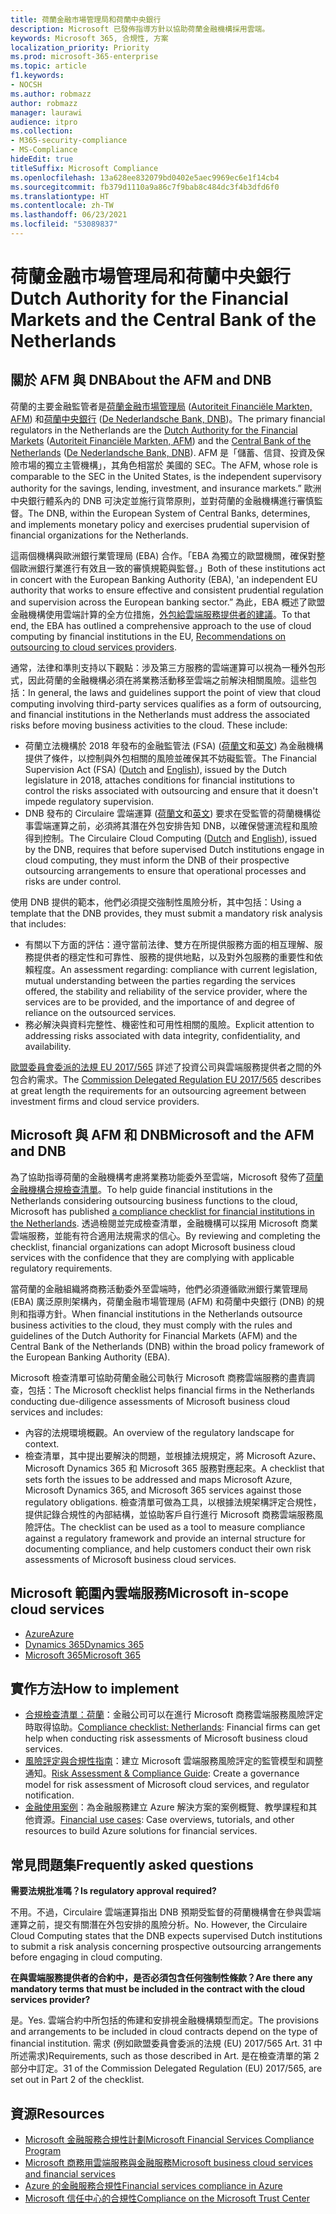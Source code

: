 ```yaml
---
title: 荷蘭金融市場管理局和荷蘭中央銀行
description: Microsoft 已發佈指導方針以協助荷蘭金融機構採用雲端。
keywords: Microsoft 365, 合規性, 方案
localization_priority: Priority
ms.prod: microsoft-365-enterprise
ms.topic: article
f1.keywords:
- NOCSH
ms.author: robmazz
author: robmazz
manager: laurawi
audience: itpro
ms.collection:
- M365-security-compliance
- MS-Compliance
hideEdit: true
titleSuffix: Microsoft Compliance
ms.openlocfilehash: 13a628ee832079bd0402e5aec9969ec6e1f14cb4
ms.sourcegitcommit: fb379d1110a9a86c7f9bab8c484dc3f4b3dfd6f0
ms.translationtype: HT
ms.contentlocale: zh-TW
ms.lasthandoff: 06/23/2021
ms.locfileid: "53089837"
---
```

# <a name="dutch-authority-for-the-financial-markets-and-the-central-bank-of-the-netherlands"></a><span data-ttu-id="eface-104">荷蘭金融市場管理局和荷蘭中央銀行</span><span class="sxs-lookup"><span data-stu-id="eface-104">Dutch Authority for the Financial Markets and the Central Bank of the Netherlands</span></span>

## <a name="about-the-afm-and-dnb"></a><span data-ttu-id="eface-105">關於 AFM 與 DNB</span><span class="sxs-lookup"><span data-stu-id="eface-105">About the AFM and DNB</span></span>

<span data-ttu-id="eface-106">荷蘭的主要金融監管者是[荷蘭金融市場管理局](https://afm.nl/en) ([Autoriteit Financiële Markten, AFM](https://afm.nl/)) 和[荷蘭中央銀行](https://www.dnb.nl/en/home/index.jsp) ([De Nederlandsche Bank, DNB](https://www.dnb.nl/home/))。</span><span class="sxs-lookup"><span data-stu-id="eface-106">The primary financial regulators in the Netherlands are the [Dutch Authority for the Financial Markets](https://afm.nl/en) ([Autoriteit Financiële Markten, AFM](https://afm.nl/)) and the [Central Bank of the Netherlands](https://www.dnb.nl/en/home/index.jsp) ([De Nederlandsche Bank, DNB](https://www.dnb.nl/home/)).</span></span> <span data-ttu-id="eface-107">AFM 是「儲蓄、信貸、投資及保險市場的獨立主管機構」，其角色相當於 美國的 SEC。</span><span class="sxs-lookup"><span data-stu-id="eface-107">The AFM, whose role is comparable to the SEC in the United States, is the independent supervisory authority for the savings, lending, investment, and insurance markets.”</span></span> <span data-ttu-id="eface-108">歐洲中央銀行體系內的 DNB 可決定並施行貨幣原則，並對荷蘭的金融機構進行審慎監督。</span><span class="sxs-lookup"><span data-stu-id="eface-108">The DNB, within the European System of Central Banks, determines, and implements monetary policy and exercises prudential supervision of financial organizations for the Netherlands.</span></span>  
  
<span data-ttu-id="eface-109">這兩個機構與歐洲銀行業管理局 (EBA) 合作。「EBA 為獨立的歐盟機關，確保對整個歐洲銀行業進行有效且一致的審慎規範與監督。」</span><span class="sxs-lookup"><span data-stu-id="eface-109">Both of these institutions act in concert with the European Banking Authority (EBA), 'an independent EU authority that works to ensure effective and consistent prudential regulation and supervision across the European banking sector.”</span></span> <span data-ttu-id="eface-110">為此，EBA 概述了歐盟金融機構使用雲端計算的全方位措施，[外包給雲端服務提供者的建議](https://eba.europa.eu/sites/default/documents/files/documents/10180/1848359/c1005743-567e-40fc-a995-d05fb93df5d1/Draft%20Recommendation%20on%20outsourcing%20to%20Cloud%20Service%20%20%28EBA-CP-2017-06%29.pdf )。</span><span class="sxs-lookup"><span data-stu-id="eface-110">To that end, the EBA has outlined a comprehensive approach to the use of cloud computing by financial institutions in the EU, [Recommendations on outsourcing to cloud services providers](https://eba.europa.eu/sites/default/documents/files/documents/10180/1848359/c1005743-567e-40fc-a995-d05fb93df5d1/Draft%20Recommendation%20on%20outsourcing%20to%20Cloud%20Service%20%20%28EBA-CP-2017-06%29.pdf ).</span></span>  
  
<span data-ttu-id="eface-p103">通常，法律和準則支持以下觀點：涉及第三方服務的雲端運算可以視為一種外包形式，因此荷蘭的金融機構必須在將業務活動移至雲端之前解決相關風險。這些包括：</span><span class="sxs-lookup"><span data-stu-id="eface-p103">In general, the laws and guidelines support the point of view that cloud computing involving third-party services qualifies as a form of outsourcing, and financial institutions in the Netherlands must address the associated risks before moving business activities to the cloud. These include:</span></span>

- <span data-ttu-id="eface-113">荷蘭立法機構於 2018 年發布的金融監管法 (FSA) ([荷蘭文](https://wetten.overheid.nl/BWBR0020368/2018-02-09)和[英文](https://www.toezicht.dnb.nl/en/binaries/51-217291.pdf)) 為金融機構提供了條件，以控制與外包相關的風險並確保其不妨礙監管。</span><span class="sxs-lookup"><span data-stu-id="eface-113">The Financial Supervision Act (FSA) ([Dutch](https://wetten.overheid.nl/BWBR0020368/2018-02-09) and [English](https://www.toezicht.dnb.nl/en/binaries/51-217291.pdf)), issued by the Dutch legislature in 2018, attaches conditions for financial institutions to control the risks associated with outsourcing and ensure that it doesn't impede regulatory supervision.</span></span>
- <span data-ttu-id="eface-114">DNB 發布的 Circulaire 雲端運算 ([荷蘭文](https://www.toezicht.dnb.nl/binaries/50-224828.pdf)和[英文](https://www.toezicht.dnb.nl/en/binaries/51-224828.pdf)) 要求在受監管的荷蘭機構從事雲端運算之前，必須將其潛在外包安排告知 DNB，以確保營運流程和風險得到控制。</span><span class="sxs-lookup"><span data-stu-id="eface-114">The Circulaire Cloud Computing ([Dutch](https://www.toezicht.dnb.nl/binaries/50-224828.pdf) and [English](https://www.toezicht.dnb.nl/en/binaries/51-224828.pdf)), issued by the DNB, requires that before supervised Dutch institutions engage in cloud computing, they must inform the DNB of their prospective outsourcing arrangements to ensure that operational processes and risks are under control.</span></span>

<span data-ttu-id="eface-115">使用 DNB 提供的範本，他們必須提交強制性風險分析，其中包括：</span><span class="sxs-lookup"><span data-stu-id="eface-115">Using a template that the DNB provides, they must submit a mandatory risk analysis that includes:</span></span>

- <span data-ttu-id="eface-116">有關以下方面的評估：遵守當前法律、雙方在所提供服務方面的相互理解、服務提供者的穩定性和可靠性、服務的提供地點，以及對外包服務的重要性和依賴程度。</span><span class="sxs-lookup"><span data-stu-id="eface-116">An assessment regarding: compliance with current legislation, mutual understanding between the parties regarding the services offered, the stability and reliability of the service provider, where the services are to be provided, and the importance of and degree of reliance on the outsourced services.</span></span>
- <span data-ttu-id="eface-117">務必解決與資料完整性、機密性和可用性相關的風險。</span><span class="sxs-lookup"><span data-stu-id="eface-117">Explicit attention to addressing risks associated with data integrity, confidentiality, and availability.</span></span>

<span data-ttu-id="eface-118">[歐盟委員會委派的法規 EU 2017/565](https://eur-lex.europa.eu/legal-content/EN/TXT/?uri=CELEX:32017R0565) 詳述了投資公司與雲端服務提供者之間的外包合約需求。</span><span class="sxs-lookup"><span data-stu-id="eface-118">The [Commission Delegated Regulation EU 2017/565](https://eur-lex.europa.eu/legal-content/EN/TXT/?uri=CELEX:32017R0565) describes at great length the requirements for an outsourcing agreement between investment firms and cloud service providers.</span></span>

## <a name="microsoft-and-the-afm-and-dnb"></a><span data-ttu-id="eface-119">Microsoft 與 AFM 和 DNB</span><span class="sxs-lookup"><span data-stu-id="eface-119">Microsoft and the AFM and DNB</span></span>

<span data-ttu-id="eface-120">為了協助指導荷蘭的金融機構考慮將業務功能委外至雲端，Microsoft 發佈了[荷蘭金融機構合規檢查清單](https://aka.ms/FinServ-Guide-Netherlands)。</span><span class="sxs-lookup"><span data-stu-id="eface-120">To help guide financial institutions in the Netherlands considering outsourcing business functions to the cloud, Microsoft has published [a compliance checklist for financial institutions in the Netherlands](https://aka.ms/FinServ-Guide-Netherlands).</span></span> <span data-ttu-id="eface-121">透過檢閱並完成檢查清單，金融機構可以採用 Microsoft 商業雲端服務，並能有符合適用法規需求的信心。</span><span class="sxs-lookup"><span data-stu-id="eface-121">By reviewing and completing the checklist, financial organizations can adopt Microsoft business cloud services with the confidence that they are complying with applicable regulatory requirements.</span></span>  
  
<span data-ttu-id="eface-122">當荷蘭的金融組織將商務活動委外至雲端時，他們必須遵循歐洲銀行業管理局 (EBA) 廣泛原則架構內，荷蘭金融市場管理局 (AFM) 和荷蘭中央銀行 (DNB) 的規則和指導方針。</span><span class="sxs-lookup"><span data-stu-id="eface-122">When financial institutions in the Netherlands outsource business activities to the cloud, they must comply with the rules and guidelines of the Dutch Authority for Financial Markets (AFM) and the Central Bank of the Netherlands (DNB) within the broad policy framework of the European Banking Authority (EBA).</span></span>  
  
<span data-ttu-id="eface-123">Microsoft 檢查清單可協助荷蘭金融公司執行 Microsoft 商務雲端服務的盡責調查，包括：</span><span class="sxs-lookup"><span data-stu-id="eface-123">The Microsoft checklist helps financial firms in the Netherlands conducting due-diligence assessments of Microsoft business cloud services and includes:</span></span>

- <span data-ttu-id="eface-124">內容的法規環境概觀。</span><span class="sxs-lookup"><span data-stu-id="eface-124">An overview of the regulatory landscape for context.</span></span>
- <span data-ttu-id="eface-125">檢查清單，其中提出要解決的問題，並根據法規規定，將 Microsoft Azure、Microsoft Dynamics 365 和 Microsoft 365 服務對應起來。</span><span class="sxs-lookup"><span data-stu-id="eface-125">A checklist that sets forth the issues to be addressed and maps Microsoft Azure, Microsoft Dynamics 365, and Microsoft 365 services against those regulatory obligations.</span></span> <span data-ttu-id="eface-126">檢查清單可做為工具，以根據法規架構評定合規性，提供記錄合規性的內部結構，並協助客戶自行進行 Microsoft 商務雲端服務風險評估。</span><span class="sxs-lookup"><span data-stu-id="eface-126">The checklist can be used as a tool to measure compliance against a regulatory framework and provide an internal structure for documenting compliance, and help customers conduct their own risk assessments of Microsoft business cloud services.</span></span>

## <a name="microsoft-in-scope-cloud-services"></a><span data-ttu-id="eface-127">Microsoft 範圍內雲端服務</span><span class="sxs-lookup"><span data-stu-id="eface-127">Microsoft in-scope cloud services</span></span>

- [<span data-ttu-id="eface-128">Azure</span><span class="sxs-lookup"><span data-stu-id="eface-128">Azure</span></span>](https://aka.ms/AzureCompliance)
- [<span data-ttu-id="eface-129">Dynamics 365</span><span class="sxs-lookup"><span data-stu-id="eface-129">Dynamics 365</span></span>](https://aka.ms/d365-compliance-list)
- [<span data-ttu-id="eface-130">Microsoft 365</span><span class="sxs-lookup"><span data-stu-id="eface-130">Microsoft 365</span></span>](https://aka.ms/o365-compliance-framework)

## <a name="how-to-implement"></a><span data-ttu-id="eface-131">實作方法</span><span class="sxs-lookup"><span data-stu-id="eface-131">How to implement</span></span>

- <span data-ttu-id="eface-132">[合規檢查清單：荷蘭](https://aka.ms/FinServ-Guide-Netherlands)：金融公司可以在進行 Microsoft 商務雲端服務風險評定時取得協助。</span><span class="sxs-lookup"><span data-stu-id="eface-132">[Compliance checklist: Netherlands](https://aka.ms/FinServ-Guide-Netherlands): Financial firms can get help when conducting risk assessments of Microsoft business cloud services.</span></span>
- <span data-ttu-id="eface-133">[風險評定與合規性指南](https://aka.ms/RiskGovernanceGuide)：建立 Microsoft 雲端服務風險評定的監管模型和調整通知。</span><span class="sxs-lookup"><span data-stu-id="eface-133">[Risk Assessment & Compliance Guide](https://aka.ms/RiskGovernanceGuide): Create a governance model for risk assessment of Microsoft cloud services, and regulator notification.</span></span>
- <span data-ttu-id="eface-134">[金融使用案例](/azure/industry/financial/)：為金融服務建立 Azure 解決方案的案例概覽、教學課程和其他資源。</span><span class="sxs-lookup"><span data-stu-id="eface-134">[Financial use cases](/azure/industry/financial/): Case overviews, tutorials, and other resources to build Azure solutions for financial services.</span></span>

## <a name="frequently-asked-questions"></a><span data-ttu-id="eface-135">常見問題集</span><span class="sxs-lookup"><span data-stu-id="eface-135">Frequently asked questions</span></span>

<span data-ttu-id="eface-136">**需要法規批准嗎？**</span><span class="sxs-lookup"><span data-stu-id="eface-136">**Is regulatory approval required?**</span></span>

<span data-ttu-id="eface-p106">不用。不過，Circulaire 雲端運算指出 DNB 預期受監督的荷蘭機構會在參與雲端運算之前，提交有關潛在外包安排的風險分析。</span><span class="sxs-lookup"><span data-stu-id="eface-p106">No. However, the Circulaire Cloud Computing states that the DNB expects supervised Dutch institutions to submit a risk analysis concerning prospective outsourcing arrangements before engaging in cloud computing.</span></span>

<span data-ttu-id="eface-139">**在與雲端服務提供者的合約中，是否必須包含任何強制性條款？**</span><span class="sxs-lookup"><span data-stu-id="eface-139">**Are there any mandatory terms that must be included in the contract with the cloud services provider?**</span></span>

<span data-ttu-id="eface-140">是。</span><span class="sxs-lookup"><span data-stu-id="eface-140">Yes.</span></span> <span data-ttu-id="eface-141">雲端合約中所包括的佈建和安排視金融機構類型而定。</span><span class="sxs-lookup"><span data-stu-id="eface-141">The provisions and arrangements to be included in cloud contracts depend on the type of financial institution.</span></span> <span data-ttu-id="eface-142">需求 (例如歐盟委員會委派的法規 (EU) 2017/565 Art. 31 中所述需求)</span><span class="sxs-lookup"><span data-stu-id="eface-142">Requirements, such as those described in Art.</span></span> <span data-ttu-id="eface-143">是在檢查清單的第 2 部分中訂定。</span><span class="sxs-lookup"><span data-stu-id="eface-143">31 of the Commission Delegated Regulation (EU) 2017/565, are set out in Part 2 of the checklist.</span></span>

## <a name="resources"></a><span data-ttu-id="eface-144">資源</span><span class="sxs-lookup"><span data-stu-id="eface-144">Resources</span></span>

- [<span data-ttu-id="eface-145">Microsoft 金融服務合規性計劃</span><span class="sxs-lookup"><span data-stu-id="eface-145">Microsoft Financial Services Compliance Program</span></span>](https://aka.ms/FSCP-Print)
- [<span data-ttu-id="eface-146">Microsoft 商務用雲端服務與金融服務</span><span class="sxs-lookup"><span data-stu-id="eface-146">Microsoft business cloud services and financial services</span></span>](https://servicetrust.microsoft.com/viewpage/financialservicesoverview)
- [<span data-ttu-id="eface-147">Azure 的金融服務合規性</span><span class="sxs-lookup"><span data-stu-id="eface-147">Financial services compliance in Azure</span></span>](https://azure.microsoft.com/resources/videos/azurecon-2015-financial-services-compliance-in-azure/)
- [<span data-ttu-id="eface-148">Microsoft 信任中心的合規性</span><span class="sxs-lookup"><span data-stu-id="eface-148">Compliance on the Microsoft Trust Center</span></span>](https://www.microsoft.com/trust-center/compliance/compliance-overview)
